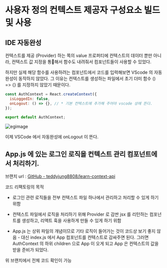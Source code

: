 # 사용자 정의 컨텍스트 제공자 구성요소 빌드 및 사용

## IDE 자동완성

컨텍스트를 제공 (Provider) 하는 쪽의 value 프로퍼티에 컨텍스트의 데이터 뿐만 아니라, 컨텍스트 값 지정을 통해서 함수도 내려줘서 컴포넌트들이 사용할 수 있었다.

하지만 실제 해당 함수를 사용하려는 컴포넌트에서 코드를 입력해보면 VScode 의 자동 완성이 동작하지 않았다.
그 이유는 컨텍스트를 생성하는 파일에서 초기 더미 함수 () => {} 를 지정하지 않았기 때문이다.

```jsx
const AuthContext = React.createContext({
  isLoggedIn: false,
  onLogout: () => {}, // * 기본 컨텍스트에 추가해 주어야 vscode 상에 뜬다.
});

export default AuthContext;
```

![egimage](https://user-images.githubusercontent.com/104371223/184519930-9f2b1f0a-65c9-46d0-b47d-c0adeab8ed0c.png)

이제 VSCode 에서 자동완성에 onLogout 이 뜬다.

## App.js 에 있는 로그인 로직을 컨텍스트 관리 컴포넌트에서 처리하기.

브랜치 url : [GitHub - teddyjung8808/learn-context-api](https://github.com/teddyjung8808/learn-context-api)

코드 리팩토링의 목적

- 로그인 관련 로직들을 전부 컨텍스트 파일 하나에서 관리하고 처리할 수 있게 하기 위함

- 컨텍스트 파일에서 로직을 처리하기 위해 Provider 로 감싼 jsx 를 리턴하는 컴포넌트를 생성하고, 리액트 훅을 사용하게 만들 수 있게 하기 위함

- App.js 는 상위 파일의 개념이므로 기타 로직이 들어가는 것이 코드상 보기 좋지 않음 - 대신 index.js 에서 App 컴포넌트를 컨텍스트로 감싸주면 된다. 그러면 AuthContext 의 하위 children 으로 App 이 오게 되고 App 은 컨텍스트의 값을 받을 준비가 되었다.

위 브랜치에서 전체 코드 확인이 가능
